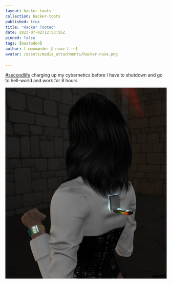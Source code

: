 ```yaml
---
layout: hacker-toots
collection: hacker-toots
published: true
title: "Hacker Tooted"
date: 2023-07-02T12:53:55Z
pinned: false
tags: [mastodon]
author: ⸸ commander ░ nova ⸸ :~$
avatar: /assets/media_attachments/hacker-nova.png

---
```


<p><a href="https://hackers.town/tags/secondlife" class="mention hashtag" rel="tag">#<span>secondlife</span></a> charging up my cybernetics before I have to shutdown and go to hell-world and work for 8 hours</p>

![A photo of my Second Life avatar's back, black hair draped over her white long-sleeved shirt, and a glowing metal component between her shoulderblades with a usb charging stick jutting out of it.](/assets/media_attachments/files/110/644/585/200/572/585/original/d3ca6794e49cf456.png)
